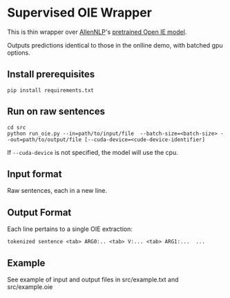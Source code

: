 # Supervised OIE Wrapper

This is thin wrapper over [AllenNLP](allennlp.org)'s [pretrained Open IE model](https://demo.allennlp.org/open-information-extraction).

Outputs predictions identical to those in the onlline demo, with batched gpu options.

## Install prerequisites

    pip install requirements.txt

## Run on raw sentences

    cd src
    python run_oie.py --in=path/to/input/file  --batch-size=<batch-size> --out=path/to/output/file [--cuda-device=<cude-device-identifier]
    
If `--cuda-device` is not specified, the model will use the cpu.

## Input format

Raw sentences, each in a new line.

## Output Format
Each line pertains to a single OIE extraction:

    tokenized sentence <tab> ARG0:.. <tab> V:... <tab> ARG1:...  ...

## Example

See example of input and output files in src/example.txt and src/example.oie
